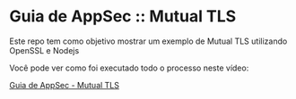 # Guia de AppSec :: Mutual TLS

Este repo tem como objetivo mostrar um exemplo de Mutual TLS utilizando OpenSSL e Nodejs

Você pode ver como foi executado todo o processo neste vídeo:

[Guia de AppSec - Mutual TLS](https://youtu.be/bk0c3CCqfpM)